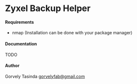 # Zyxel Backup Helper


#### Requirements

* nmap (Installation can be done with your package manager)

#### Documentation

TODO

#### Author
Gorvely Tasinda <gorvelyfab@gmail.com>

